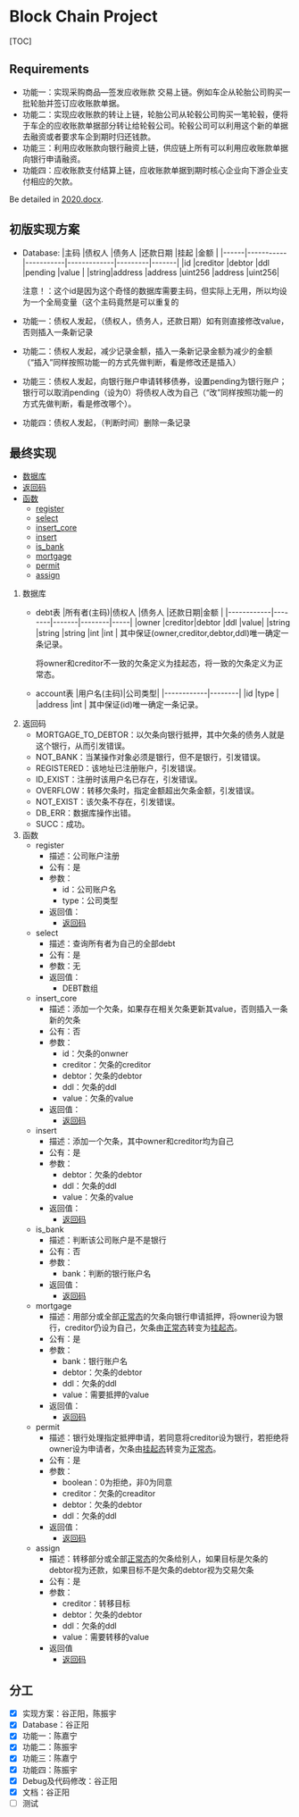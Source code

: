 # Block Chain Project

[TOC]

## Requirements

- 功能一：实现采购商品—签发应收账款 交易上链。例如车企从轮胎公司购买一批轮胎并签订应收账款单据。
- 功能二：实现应收账款的转让上链，轮胎公司从轮毂公司购买一笔轮毂，便将于车企的应收账款单据部分转让给轮毂公司。轮毂公司可以利用这个新的单据去融资或者要求车企到期时归还钱款。
- 功能三：利用应收账款向银行融资上链，供应链上所有可以利用应收账款单据向银行申请融资。
- 功能四：应收账款支付结算上链，应收账款单据到期时核心企业向下游企业支付相应的欠款。

Be detailed in [2020.docx](https://github.com/guzy0324/block_chain_project/releases/download/v0.0.0/2020.docx).

## 初版实现方案

- Database:
    |主码  |债权人      |债务人      |还款日期      |挂起     |金额   |
    |------|-----------|-----------|-------------|---------|-------|
    |id    |creditor   |debtor     |ddl          |pending  |value  |
    |string|address    |address    |uint256      |address  |uint256|

    注意！：这个id是因为这个奇怪的数据库需要主码，但实际上无用，所以均设为一个全局变量（这个主码竟然是可以重复的
- 功能一：债权人发起，（债权人，债务人，还款日期）如有则直接修改value，否则插入一条新记录
- 功能二：债权人发起，减少记录金额，插入一条新记录金额为减少的金额（“插入”同样按照功能一的方式先做判断，看是修改还是插入）
- 功能三：债权人发起，向银行账户申请转移债券，设置pending为银行账户；银行可以取消pending（设为0）将债权人改为自己（“改”同样按照功能一的方式先做判断，看是修改哪个）。
- 功能四：债权人发起，（判断时间）删除一条记录

## 最终实现

- [数据库](#数据库)
- [返回码](#返回码)
- [函数](#函数)
    - [register](#register)
    - [select](#select)
    - [insert_core](#insert_core)
    - [insert](#insert)
    - [is_bank](#is_bank)
    - [mortgage](#mortgage)
    - [permit](#permit)
    - [assign](#assign)

1. <span id="数据库">数据库</span>
    - debt表
        |所有者(主码)|债权人  |债务人 |还款日期|金额 |
        |------------|--------|-------|--------|-----|
        |owner       |creditor|debtor |ddl     |value|
        |string      |string  |string |int     |int  |
        其中保证(owner,creditor,debtor,ddl)唯一确定一条记录。

        将owner和creditor不一致的欠条定义为挂起态，将一致的欠条定义为正常态。
    - account表
        |用户名(主码)|公司类型|
        |------------|--------|
        |id          |type    |
        |address     |int     |
        其中保证(id)唯一确定一条记录。
2. <span id="返回码">返回码</span>
    - MORTGAGE_TO_DEBTOR：以欠条向银行抵押，其中欠条的债务人就是这个银行，从而引发错误。
    - NOT_BANK：当某操作对象必须是银行，但不是银行，引发错误。
    - REGISTERED：该地址已注册账户，引发错误。
    - ID_EXIST：注册时该用户名已存在，引发错误。
    - OVERFLOW：转移欠条时，指定金额超出欠条金额，引发错误。
    - NOT_EXIST：该欠条不存在，引发错误。
    - DB_ERR：数据库操作出错。
    - SUCC：成功。
3. <span id="函数">函数</span>
    - <span id="register">register</span>
        - 描述：公司账户注册
        - 公有：是
        - 参数：
            - id：公司账户名
            - type：公司类型
        - 返回值：
            - [返回码](#返回码)
    - <span id="select">select</span>
        - 描述：查询所有者为自己的全部debt
        - 公有：是
        - 参数：无
        - 返回值：
            - DEBT数组
    - <span id="insert_core">insert_core</span>
        - 描述：添加一个欠条，如果存在相关欠条更新其value，否则插入一条新的欠条
        - 公有：否
        - 参数：
            - id：欠条的onwner
            - creditor：欠条的creditor
            - debtor：欠条的debtor
            - ddl：欠条的ddl
            - value：欠条的value
        - 返回值：
            - [返回码](#返回码)
    - <span id="insert">insert</span>
        - 描述：添加一个欠条，其中owner和creditor均为自己
        - 公有：是
        - 参数：
            - debtor：欠条的debtor
            - ddl：欠条的ddl
            - value：欠条的value
        - 返回值：
            - [返回码](#返回码)
    - <span id="is_bank">is_bank</span>
        - 描述：判断该公司账户是不是银行
        - 公有：否
        - 参数：
            - bank：判断的银行账户名
        - 返回值：
            - [返回码](#返回码)
    - <span id="mortgage">mortgage</span>
        - 描述：用部分或全部[正常态](#数据库)的欠条向银行申请抵押，将owner设为银行，creditor仍设为自己，欠条由[正常态](#数据库)转变为[挂起态](#数据库)。
        - 公有：是
        - 参数：
            - bank：银行账户名
            - debtor：欠条的debtor
            - ddl：欠条的ddl
            - value：需要抵押的value
        - 返回值：
            - [返回码](#返回码)
    - <span id="permit">permit</span>
        - 描述：银行处理指定抵押申请，若同意将creditor设为银行，若拒绝将owner设为申请者，欠条由[挂起态](#数据库)转变为[正常态](#数据库)。
        - 公有：是
        - 参数：
            - boolean：0为拒绝，非0为同意
            - creditor：欠条的creaditor
            - debtor：欠条的debtor
            - ddl：欠条的ddl
        - 返回值：
            - [返回码](#返回码)
    - <span id="assign">assign</span>
        - 描述：转移部分或全部[正常态](#数据库)的欠条给别人，如果目标是欠条的debtor视为还款，如果目标不是欠条的debtor视为交易欠条
        - 公有：是
        - 参数：
            - creditor：转移目标
            - debtor：欠条的debtor
            - ddl：欠条的ddl
            - value：需要转移的value
        - 返回值
            - [返回码](#返回码)

## 分工

- [x] 实现方案：谷正阳，陈振宇
- [x] Database：谷正阳
- [x] 功能一：陈嘉宁
- [x] 功能二：陈振宇
- [x] 功能三：陈嘉宁
- [x] 功能四：陈振宇
- [x] Debug及代码修改：谷正阳
- [x] 文档：谷正阳
- [ ] 测试
